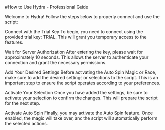 
#How to Use Hydra - Professional Guide


Welcome to Hydra! Follow the steps below to properly connect and use the script:

Connect with the Trial Key
To begin, you need to connect using the provided trial key: TRIAL. This will grant you temporary access to the features.

Wait for Server Authorization
After entering the key, please wait for approximately 10 seconds. This allows the server to authenticate your connection and grant the necessary permissions.

Add Your Desired Settings
Before activating the Auto Spin Magic or Race, make sure to add the desired settings or selections to the script. This is an important step to ensure the script operates according to your preferences.

Activate Your Selection
Once you have added the settings, be sure to activate your selection to confirm the changes. This will prepare the script for the next step.

Activate Auto Spin
Finally, you may activate the Auto Spin feature. Once enabled, the magic will take over, and the script will automatically perform the selected actions.
